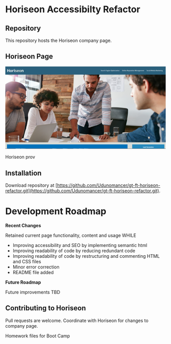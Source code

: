 # Horiseon Accessibilty Refactor

## Repository

This repository hosts the Horiseon company page.

## Horiseon Page

![Image](assets/images/home_page_screenshot.png)

Horiseon prov



## Installation

Download repository at [https://github.com/Udunomancer/gt-ft-horiseon-refactor.git](https://github.com/Udunomancer/gt-ft-horiseon-refactor.git).

# Development Roadmap

**Recent Changes**

Retained current page functionality, content and usage WHILE
* Improving accessibility and SEO by implementing semantic html
* Improving readability of code by reducing redundant code
* Improving readability of code by restructuring and commenting HTML and CSS files
* Minor error correction
* README file added

**Future Roadmap**

Future improvements TBD

## Contributing to Horiseon

Pull requests are welcome.  Coordinate with Horiseon for changes to company page.

Homework files for Boot Camp